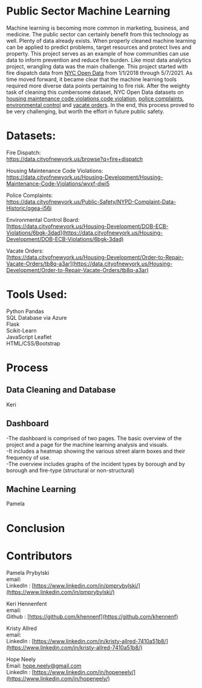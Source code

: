 # Public Sector Machine Learning

Machine learning is becoming more common in marketing, business, and medicine. The public sector can certainly benefit from this technology as well. Plenty of data already exists. When properly cleaned machine learning can be applied to predict problems, target resources and protect lives and property. This project serves as an example of how communities can use data to inform prevention and reduce fire burden. Like most data analytics project, wrangling data was the main challenge. This project started with fire dispatch data from [NYC Open Data](https://data.cityofnewyork.us/browse?q=fire+dispatch) from 1/1/2018 through 5/7/2021. As time moved forward, it became clear that the machine learning tools required more diverse data points pertaining to fire risk. After the weighty task of cleaning this cumbersome dataset, NYC Open Data datasets on [housing maintenance code violations code violation](https://data.cityofnewyork.us/Housing-Development/Housing-Maintenance-Code-Violations/wvxf-dwi5), [police complaints](https://data.cityofnewyork.us/Public-Safety/NYPD-Complaint-Data-Historic/qgea-i56i), [environmental control](https://data.cityofnewyork.us/Housing-Development/DOB-ECB-Violations/6bgk-3dad)  and [vacate orders](https://data.cityofnewyork.us/Housing-Development/Order-to-Repair-Vacate-Orders/tb8q-a3ar). In the end, this process proved to be very challenging, but worth the effort in future public safety. 

# Datasets:

Fire Dispatch: <br>
https://data.cityofnewyork.us/browse?q=fire+dispatch<br>

Housing Maintenance Code Violations:<br>
https://data.cityofnewyork.us/Housing-Development/Housing-Maintenance-Code-Violations/wvxf-dwi5<br>

Police Complaints:<br>
[https://data.cityofnewyork.us/Public-Safety/NYPD-Complaint-Data-Historic/qgea-i56i ](https://data.cityofnewyork.us/Public-Safety/NYPD-Complaint-Data-Historic/qgea-i56i )<br>

Environmental Control Board:<br>
[https://data.cityofnewyork.us/Housing-Development/DOB-ECB-Violations/6bgk-3dad](https://data.cityofnewyork.us/Housing-Development/DOB-ECB-Violations/6bgk-3dad)<br>

Vacate Orders:<br>
[https://data.cityofnewyork.us/Housing-Development/Order-to-Repair-Vacate-Orders/tb8q-a3ar](https://data.cityofnewyork.us/Housing-Development/Order-to-Repair-Vacate-Orders/tb8q-a3ar)<br>

# Tools Used: 
Python Pandas<br>
SQL Database via Azure<br>
Flask<br>
Scikit-Learn<br>
JavaScript Leaflet<br>
HTML/CSS/Bootstrap<br>

# Process

## Data Cleaning and Database
Keri
## Dashboard
-The dashboard is comprised of two pages. The basic overview of the project and a page for the machine learning analysis and visuals.<br>
-It includes a heatmap showing the various street alarm boxes and their frequency of use.<br> 
-The overview includes graphs of the incident types by borough and by borough and fire-type (structural or non-structural)<br>


## Machine Learning
Pamela


# Conclusion

# Contributors
Pamela Prybylski</strong><br>
email: []()<br> 
LinkedIn : [https://www.linkedin.com/in/pmprybylski/](https://www.linkedin.com/in/pmprybylski/)<br>

Keri Hennenfent</strong><br>
email: []()<br> 
Github : [https://github.com/khennenf](https://github.com/khennenf)<br>

Kristy Allred</strong><br>
email: []()<br> 
LinkedIn : [https://www.linkedin.com/in/kristy-allred-7410a51b8/](https://www.linkedin.com/in/kristy-allred-7410a51b8/)<br>

Hope Neely</strong><br>
Email: [hope.neely@gmail.com](hope.neely@gmail.com)<br>
LinkedIn : [https://www.linkedin.com/in/hopeneely/](https://www.linkedin.com/in/hopeneely/)
